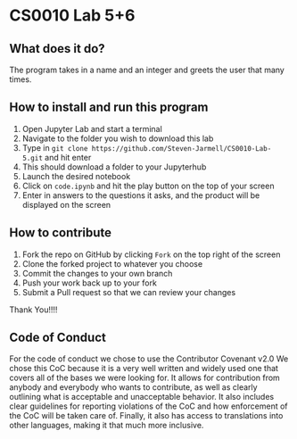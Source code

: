 # CS0010 Lab 5+6

## What does it do?

The program takes in a name and an integer and greets the user that many times.

## How to install and run this program

1. Open Jupyter Lab and start a terminal
2. Navigate to the folder you wish to download this lab
3. Type in `git clone https://github.com/Steven-Jarmell/CS0010-Lab-5.git` and hit enter
4. This should download a folder to your Jupyterhub
5. Launch the desired notebook
6. Click on `code.ipynb` and hit the play button on the top of your screen
7. Enter in answers to the questions it asks, and the product will be displayed on the screen

## How to contribute

1. Fork the repo on GitHub by clicking `Fork` on the top right of the screen
2. Clone the forked project to whatever you choose
3. Commit the changes to your own branch
4. Push your work back up to your fork
5. Submit a Pull request so that we can review your changes

Thank You!!!!

## Code of Conduct

For the code of conduct we chose to use the Contributor Covenant v2.0
We chose this CoC because it is a very well written and widely used
one that covers all of the bases we were looking for. It allows for 
contribution from anybody and everybody who wants to contribute, as 
well as clearly outlining what is acceptable and unacceptable behavior. 
It also includes clear guidelines for reporting violations of the CoC 
and how enforcement of the CoC will be taken care of. Finally, it also 
has access to translations into other languages, making it that much
more inclusive.